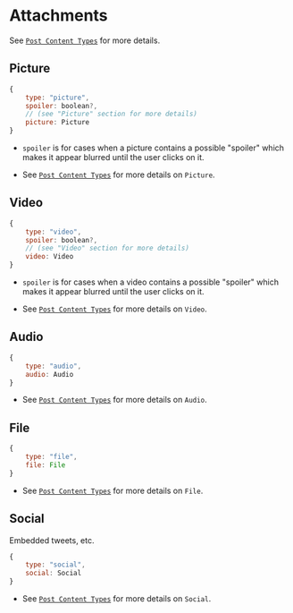 # Attachments

See [`Post Content Types`](https://github.com/catamphetamine/webapp-frontend/tree/master/src/utility/post/PostContentTypes.md) for more details.

## Picture

```js
{
	type: "picture",
	spoiler: boolean?,
	// (see "Picture" section for more details)
	picture: Picture
}
```

* `spoiler` is for cases when a picture contains a possible "spoiler" which makes it appear blurred until the user clicks on it.

* See [`Post Content Types`](https://github.com/catamphetamine/webapp-frontend/tree/master/src/utility/post/PostContentTypes.md#picture) for more details on `Picture`.

## Video

```js
{
	type: "video",
	spoiler: boolean?,
	// (see "Video" section for more details)
	video: Video
}
```

* `spoiler` is for cases when a video contains a possible "spoiler" which makes it appear blurred until the user clicks on it.

* See [`Post Content Types`](https://github.com/catamphetamine/webapp-frontend/tree/master/src/utility/post/PostContentTypes.md#video) for more details on `Video`.

## Audio

```js
{
	type: "audio",
	audio: Audio
}
```

* See [`Post Content Types`](https://github.com/catamphetamine/webapp-frontend/tree/master/src/utility/post/PostContentTypes.md#audio) for more details on `Audio`.

## File

```js
{
	type: "file",
	file: File
}
```

* See [`Post Content Types`](https://github.com/catamphetamine/webapp-frontend/tree/master/src/utility/post/https://github.com/catamphetamine/webapp-frontend/tree/master/src/utility/post/PostContentTypes.md#file) for more details on `File`.

## Social

Embedded tweets, etc.

```js
{
	type: "social",
	social: Social
}
```

* See [`Post Content Types`](https://github.com/catamphetamine/webapp-frontend/tree/master/src/utility/post/PostContentTypes.md#social) for more details on `Social`.

